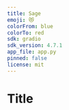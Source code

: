 ```yaml
---
title: Sage
emoji: 😻
colorFrom: blue
colorTo: red
sdk: gradio
sdk_version: 4.7.1
app_file: app.py
pinned: false
license: mit
---
```


# Title
